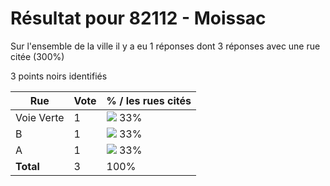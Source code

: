 # Résultat pour 82112 - Moissac

Sur l'ensemble de la ville il y a eu 1 réponses dont 3 réponses avec une rue citée (300%)

3 points noirs identifiés

| Rue | Vote | % / les rues cités|
|-----|------|-------------------|
| Voie Verte | 1 | <img src="../../img/bar_33.gif" />&nbsp;33%|
| B | 1 | <img src="../../img/bar_33.gif" />&nbsp;33%|
| A | 1 | <img src="../../img/bar_33.gif" />&nbsp;33%|
| **Total** | 3 | 100%|
